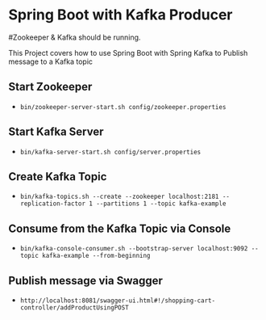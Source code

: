 # Spring Boot with Kafka Producer 


#Zookeeper & Kafka should be running. 


This Project covers how to use Spring Boot with Spring Kafka to Publish message to a Kafka topic
## Start Zookeeper
- `bin/zookeeper-server-start.sh config/zookeeper.properties`

## Start Kafka Server
- `bin/kafka-server-start.sh config/server.properties`

## Create Kafka Topic
- `bin/kafka-topics.sh --create --zookeeper localhost:2181 --replication-factor 1 --partitions 1 --topic kafka-example`

## Consume from the Kafka Topic via Console
- `bin/kafka-console-consumer.sh --bootstrap-server localhost:9092 --topic kafka-example --from-beginning`

## Publish message via Swagger
- `http://localhost:8081/swagger-ui.html#!/shopping-cart-controller/addProductUsingPOST`

